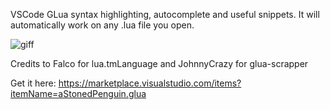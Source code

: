 VSCode GLua syntax highlighting, autocomplete and useful snippets. It will automatically work on any .lua file you open.

![giff](https://fi1.es/lsJlS/download)

Credits to Falco for lua.tmLanguage and JohnnyCrazy for glua-scrapper

Get it here: https://marketplace.visualstudio.com/items?itemName=aStonedPenguin.glua
